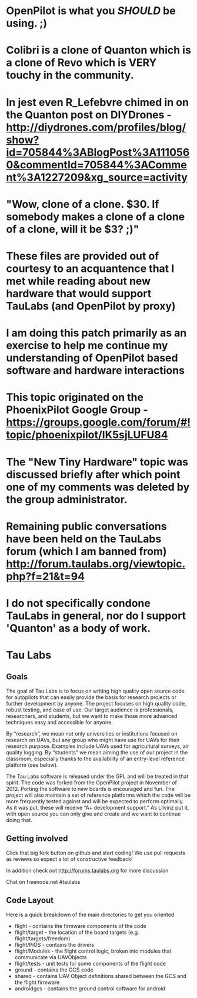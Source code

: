 # OpenPilot is what you *SHOULD* be using. ;)
#
# Colibri is a clone of Quanton which is a clone of Revo which is VERY touchy in the community. 
# In jest even R_Lefebvre chimed in on the Quanton post on DIYDrones - http://diydrones.com/profiles/blog/show?id=705844%3ABlogPost%3A1110560&commentId=705844%3AComment%3A1227209&xg_source=activity
# "Wow, clone of a clone.  $30.  If somebody makes a clone of a clone of a clone, will it be $3? ;)"
#
# These files are provided out of courtesy to an acquantence that I met while reading about new hardware that would support TauLabs (and OpenPilot by proxy) 
# I am doing this patch primarily as an exercise to help me continue my understanding of OpenPilot based software and hardware interactions
#
# This topic originated on the PhoenixPilot Google Group - https://groups.google.com/forum/#!topic/phoenixpilot/IK5sjLUFU84
# The "New Tiny Hardware" topic was discussed briefly after which point one of my comments was deleted by the group administrator. 
# Remaining public conversations have been held on the TauLabs forum (which I am banned from) http://forum.taulabs.org/viewtopic.php?f=21&t=94
#
# I do not specifically condone TauLabs in general, nor do I support 'Quanton' as a body of work. 
#
# Tau Labs

## Goals
The goal of Tau Labs is to focus on writing high quality open source code for autopilots that can easily provide the basis for research projects or further development by anyone.  The project focuses on high quality code, robust testing, and ease of use. Our target audience is professionals, researchers, and students, but we want to make those more advanced techniques easy and accessible for anyone.

By “research”, we mean not only universities or institutions focused on research on UAVs, but any group who might have use for UAVs for their research purpose. Examples include UAVs used for agricultural surveys, air quality logging. By “students” we mean aiming the use of our project in the classroom, especially thanks to the availability of an entry-level reference platform (see below).

The Tau Labs software is released under the GPL and will be treated in that spirit.  The code was forked from the OpenPilot project in November of 2012.  Porting the software to new boards is encouraged and fun.  The project will also maintain a set of reference platforms which the code will be more frequently tested against and will be expected to perform optimally.  As it was put, these will receive “A+ development support.”  As Lilvinz put it, with open source you can only give and create and we want to continue doing that.

## Getting involved
Click that big fork button on github and start coding!  We use pull requests as reviews so expect a lot of constructive feedback!

In addition check out http://forums.taulabs.org for more discussion

Chat on freenode.net #taulabs

## Code Layout

Here is a quick breakdown of the main directories to get you oriented

* flight - contains the firmware components of the code
* flight/target - the location of the board targets (e.g. flight/targets/freedom)
* flight/PiOS - contains the drivers
* flight/Modules - the flight control logic, broken into modules that communicate via UAVObjects
* flight/tests - unit tests for some components of the flight code
* ground - contains the GCS code
* shared - contains UAV Object definitions shared between the GCS and the flight firmware
* androidgcs - contains the ground control software for android

